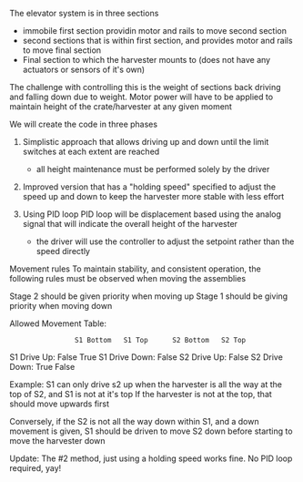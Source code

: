 The elevator system is in three sections
- immobile first section providin motor and rails to move second section
- second sections that is within first section, and provides motor and rails to move final section
- Final section to which the harvester mounts to (does not have any actuators or sensors of it's own)

The challenge with controlling this is the weight of sections back driving and falling down due to weight.
Motor power will have to be applied to maintain height of the crate/harvester at any given moment



We will create the code in three phases
1. Simplistic approach that allows driving up and down until the limit switches at each extent are reached
    - all height maintenance must be performed solely by the driver

2. Improved version that has a "holding speed" specified to adjust the speed up and down to keep the harvester more
stable with less effort

3. Using PID loop
PID loop will be displacement based using the analog signal that will indicate the overall height of the harvester
    - the driver will use the controller to adjust the setpoint rather than the speed directly

Movement rules
To maintain stability, and consistent operation, the following rules must be observed when moving the assemblies

Stage 2 should be given priority when moving up
Stage 1 should be giving priority when moving down

Allowed Movement Table:

                    S1 Bottom   S1 Top      S2 Bottom   S2 Top
S1 Drive Up:                    False                   True
S1 Drive Down:      False
S2 Drive Up:                                            False
S2 Drive Down:      True                    False

Example:
 S1 can only drive s2 up when the harvester is all the way at the top of S2, and S1 is not at it's top
 If the harvester is not at the top, that should move upwards first

 Conversely, if the S2 is not all the way down within S1, and a down movement is given, S1 should be driven to move S2
 down before starting to move the harvester down



Update:
The #2 method, just using a holding speed works fine.  No PID loop required, yay!